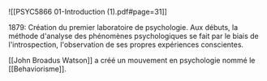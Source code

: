 ![[PSYC5866 01-Introduction (1).pdf#page=31]]

1879: Création du premier laboratoire de psychologie.
Aux débuts, la méthode d'analyse des phénomènes psychologiques se fait par le biais de l'introspection, l'observation de ses propres expériences conscientes.


[[John Broadus Watson]] a créé un mouvement en psychologie nommé le [[Behaviorisme]].


